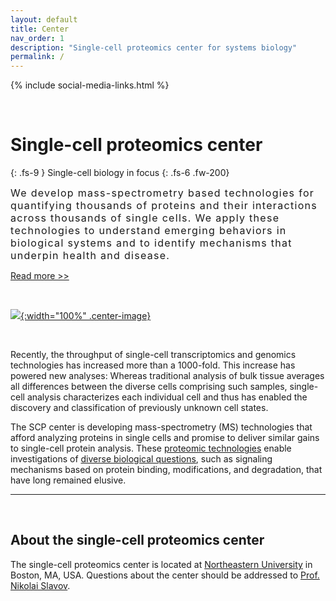```yaml
---
layout: default
title: Center
nav_order: 1
description: "Single-cell proteomics center for systems biology"
permalink: /
---
```

{% include social-media-links.html %}

&nbsp;

# **Single-cell proteomics center**

{: .fs-9 }
Single-cell biology in focus
{: .fs-6 .fw-200}

<div style="font-size:16px; font-weight: 400; letter-spacing: 1.3px;">
We develop mass-spectrometry based technologies for quantifying thousands of proteins and their interactions across thousands of single cells. We apply these technologies to understand emerging behaviors in biological systems and to identify mechanisms that underpin health and disease.
</div>

[Read more >>](https://scp.slavovlab.net/biology)

&nbsp;

 [![]({{site.baseurl}}/single-cell-proteomics/micrographs/T-lymphocytes-and-cancer-cell.jpg){:width="100%" .center-image}]({{site.baseurl}}/single-cell-proteomics/micrographs/T-lymphocytes-and-cancer-cell-large.jpg)


&nbsp;

Recently, the throughput of single-cell transcriptomics and genomics technologies has increased more than a 1000-fold. This increase has powered new analyses: Whereas traditional analysis of bulk tissue averages all differences between the diverse cells comprising such samples, single-cell analysis characterizes each individual cell and thus has enabled the discovery and classification of previously unknown cell states.

The SCP center is developing mass-spectrometry (MS) technologies that afford analyzing proteins in single cells and promise to deliver similar gains to single-cell protein analysis. These [proteomic technologies](https://scp.slavovlab.net/methods) enable investigations of [diverse biological questions](https://science.sciencemag.org/content/367/6477/512), such as signaling mechanisms based on protein binding, modifications, and degradation, that have long remained elusive.


------------

&nbsp;


## About the single-cell proteomics center

The single-cell proteomics center is located at [Northeastern University](https://slavovlab.net) in Boston, MA, USA. Questions about the center should be addressed to [Prof. Nikolai Slavov](https://coe.northeastern.edu/people/slavov-nikolai/).
